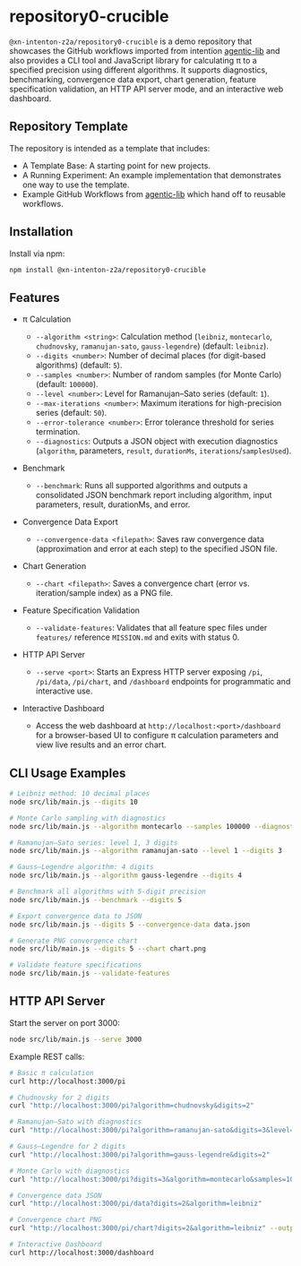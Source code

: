 # repository0-crucible

`@xn-intenton-z2a/repository0-crucible` is a demo repository that showcases the GitHub workflows imported from intentïon [agentic-lib](https://github.com/xn-intenton-z2a/agentic-lib) and also provides a CLI tool and JavaScript library for calculating π to a specified precision using different algorithms. It supports diagnostics, benchmarking, convergence data export, chart generation, feature specification validation, an HTTP API server mode, and an interactive web dashboard.

## Repository Template

The repository is intended as a template that includes:
* A Template Base: A starting point for new projects.
* A Running Experiment: An example implementation that demonstrates one way to use the template.
* Example GitHub Workflows from [agentic-lib](https://github.com/xn-intenton-z2a/agentic-lib) which hand off to reusable workflows.

## Installation

Install via npm:

```bash
npm install @xn-intenton-z2a/repository0-crucible
```

## Features

* π Calculation  
  - `--algorithm <string>`: Calculation method (`leibniz`, `montecarlo`, `chudnovsky`, `ramanujan-sato`, `gauss-legendre`) (default: `leibniz`).  
  - `--digits <number>`: Number of decimal places (for digit-based algorithms) (default: `5`).  
  - `--samples <number>`: Number of random samples (for Monte Carlo) (default: `100000`).  
  - `--level <number>`: Level for Ramanujan–Sato series (default: `1`).  
  - `--max-iterations <number>`: Maximum iterations for high-precision series (default: `50`).  
  - `--error-tolerance <number>`: Error tolerance threshold for series termination.  
  - `--diagnostics`: Outputs a JSON object with execution diagnostics (`algorithm`, parameters, `result`, `durationMs`, `iterations`/`samplesUsed`).

* Benchmark  
  - `--benchmark`: Runs all supported algorithms and outputs a consolidated JSON benchmark report including algorithm, input parameters, result, durationMs, and error.

* Convergence Data Export  
  - `--convergence-data <filepath>`: Saves raw convergence data (approximation and error at each step) to the specified JSON file.

* Chart Generation  
  - `--chart <filepath>`: Saves a convergence chart (error vs. iteration/sample index) as a PNG file.

* Feature Specification Validation  
  - `--validate-features`: Validates that all feature spec files under `features/` reference `MISSION.md` and exits with status 0.

* HTTP API Server  
  - `--serve <port>`: Starts an Express HTTP server exposing `/pi`, `/pi/data`, `/pi/chart`, and `/dashboard` endpoints for programmatic and interactive use.

* Interactive Dashboard  
  - Access the web dashboard at `http://localhost:<port>/dashboard` for a browser-based UI to configure π calculation parameters and view live results and an error chart.

## CLI Usage Examples

```bash
# Leibniz method: 10 decimal places
node src/lib/main.js --digits 10

# Monte Carlo sampling with diagnostics
node src/lib/main.js --algorithm montecarlo --samples 100000 --diagnostics

# Ramanujan–Sato series: level 1, 3 digits
node src/lib/main.js --algorithm ramanujan-sato --level 1 --digits 3

# Gauss–Legendre algorithm: 4 digits
node src/lib/main.js --algorithm gauss-legendre --digits 4

# Benchmark all algorithms with 5-digit precision
node src/lib/main.js --benchmark --digits 5

# Export convergence data to JSON
node src/lib/main.js --digits 5 --convergence-data data.json

# Generate PNG convergence chart
node src/lib/main.js --digits 5 --chart chart.png

# Validate feature specifications
node src/lib/main.js --validate-features
``` 

## HTTP API Server

Start the server on port 3000:

```bash
node src/lib/main.js --serve 3000
```

Example REST calls:

```bash
# Basic π calculation
curl http://localhost:3000/pi

# Chudnovsky for 2 digits
curl "http://localhost:3000/pi?algorithm=chudnovsky&digits=2"

# Ramanujan–Sato with diagnostics
curl "http://localhost:3000/pi?algorithm=ramanujan-sato&digits=3&level=1&diagnostics=true"

# Gauss–Legendre for 2 digits
curl "http://localhost:3000/pi?algorithm=gauss-legendre&digits=2"

# Monte Carlo with diagnostics
curl "http://localhost:3000/pi?digits=3&algorithm=montecarlo&samples=1000&diagnostics=true"

# Convergence data JSON
curl "http://localhost:3000/pi/data?digits=2&algorithm=leibniz"

# Convergence chart PNG
curl "http://localhost:3000/pi/chart?digits=2&algorithm=leibniz" --output chart.png

# Interactive Dashboard
curl http://localhost:3000/dashboard
```